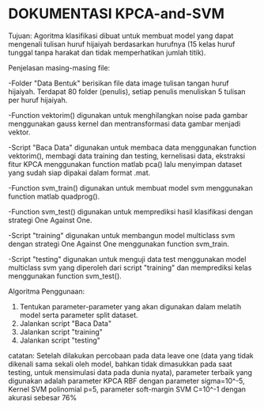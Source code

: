 # DOKUMENTASI KPCA-and-SVM
Tujuan: Agoritma klasifikasi dibuat untuk membuat model yang dapat mengenali tulisan huruf hijaiyah berdasarkan hurufnya (15 kelas huruf tunggal tanpa harakat dan tidak memperhatikan jumlah titik).

Penjelasan masing-masing file:

-Folder "Data Bentuk" berisikan file data image tulisan tangan huruf hijaiyah. Terdapat 80 folder (penulis), setiap penulis menuliskan 5 tulisan per huruf hijaiyah.

-Function vektorim() digunakan untuk menghilangkan noise pada gambar menggunakan gauss kernel dan mentransformasi data gambar menjadi vektor.

-Script "Baca Data" digunakan untuk membaca data menggunakan function vektorim(), membagi data training dan testing, kernelisasi data, ekstraksi fitur KPCA menggunakan function matlab pca() lalu menyimpan dataset yang sudah siap dipakai dalam format .mat.

-Function svm_train() digunakan untuk membuat model svm menggunakan function matlab quadprog().

-Function svm_test() digunakan untuk memprediksi hasil klasifikasi dengan strategi One Against One.

-Script "training" digunakan untuk membangun model multiclass svm dengan strategi One Against One menggunakan function svm_train.

-Script "testing" digunakan untuk menguji data test menggunakan model multiclass svm yang diperoleh dari script "training" dan memprediksi kelas menggunakan function svm_test().

Algoritma Penggunaan:
1. Tentukan parameter-parameter yang akan digunakan dalam melatih model serta parameter split dataset.
2. Jalankan script "Baca Data"
3. Jalankan script "training"
4. Jalankan script "testing"

catatan: Setelah dilakukan percobaan pada data leave one (data yang tidak dikenali sama sekali oleh model, bahkan tidak dimasukkan pada saat testing, untuk mensimulasi data pada dunia nyata), parameter terbaik yang digunakan adalah parameter KPCA RBF dengan parameter sigma=10^-5, Kernel SVM polinomial p=5, parameter soft-margin SVM C=10^-1 dengan akurasi sebesar 76%
